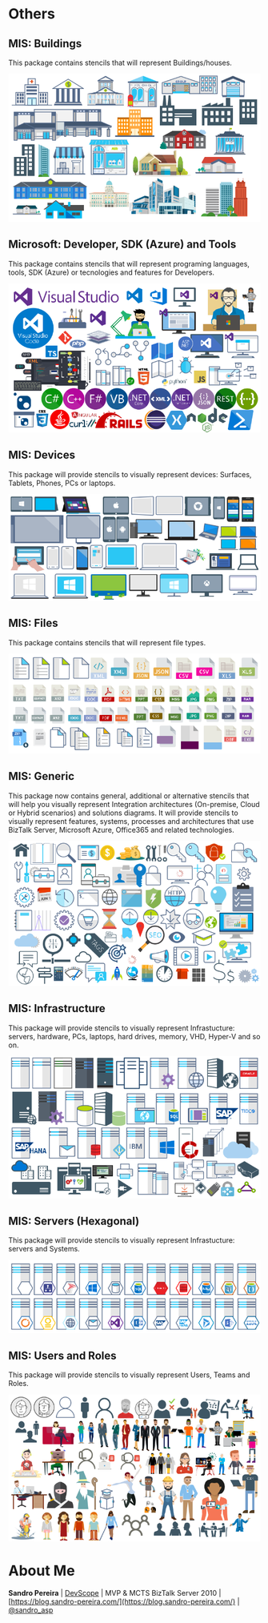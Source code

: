 # Others

## MIS: Buildings
This package contains stencils that will represent Buildings/houses.

![MIS: Buildings](../media/MIS-Buildings.png)

## Microsoft: Developer, SDK (Azure) and Tools
This package contains stencils that will represent programing languages, tools, SDK (Azure) or tecnologies and features for Developers.

![Microsoft: Developer, SDK (Azure) and Tools](../media/Microsoft-Developer-SDK-Azure-and-Tools.png)

## MIS: Devices
This package will provide stencils to visually represent devices: Surfaces, Tablets, Phones, PCs or laptops.

![MIS: Devices](../media/MIS-Devices.png)

## MIS: Files
This package contains stencils that will represent file types.

![MIS: Files](../media/MIS-Files.png)

## MIS: Generic
This package now contains general, additional or alternative stencils that will help you visually represent Integration architectures (On-premise, Cloud or Hybrid scenarios) and solutions diagrams. It will provide stencils to visually represent features, systems, processes and architectures that use BizTalk Server, Microsoft Azure, Office365 and related technologies.

![MIS: Generic](../media/MIS-Generic.png)

## MIS: Infrastructure
This package will provide stencils to visually represent Infrastucture: servers, hardware, PCs, laptops, hard drives, memory, VHD, Hyper-V and so on.

![MIS: Infrastructure](../media/MIS-Infrastructure.png)

## MIS: Servers (Hexagonal)
This package will provide stencils to visually represent Infrastucture: servers and Systems.

![MIS: Servers (Hexagonal)](../media/MIS-Servers-Hexagonal.png)

## MIS: Users and Roles
This package will provide stencils to visually represent Users, Teams and Roles.

![MIS: Users and Roles](../media/MIS-Users-and-Roles.png)

# About Me
**Sandro Pereira** | [DevScope](http://www.devscope.net/) | MVP & MCTS BizTalk Server 2010 | [https://blog.sandro-pereira.com/](https://blog.sandro-pereira.com/) | [@sandro_asp](https://twitter.com/sandro_asp)
